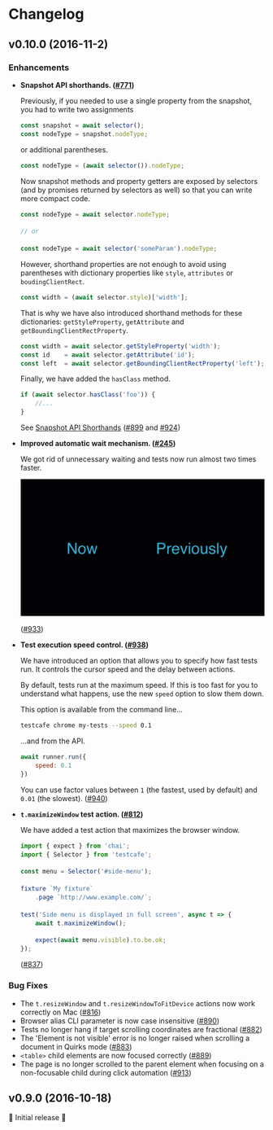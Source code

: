 # Changelog

## v0.10.0 (2016-11-2)

### Enhancements

* **Snapshot API shorthands. ([#771](https://github.com/DevExpress/testcafe/issues/771))**
  
  Previously, if you needed to use a single property from the snapshot, you had to write two assignments

  ```js
  const snapshot = await selector();
  const nodeType = snapshot.nodeType;
  ```

  or additional parentheses.

  ```js
  const nodeType = (await selector()).nodeType;
  ```

  Now snapshot methods and property getters are exposed by selectors
  (and by promises returned by selectors as well) so that you can write more compact code.

  ```js
  const nodeType = await selector.nodeType;

  // or

  const nodeType = await selector('someParam').nodeType;
  ```

  However, shorthand properties are not enough to avoid using parentheses with dictionary properties
  like `style`, `attributes` or `boudingClientRect`.
  
  ```js
  const width = (await selector.style)['width'];
  ```

  That is why we have also introduced shorthand methods for these dictionaries: `getStyleProperty`, `getAttribute` and `getBoundingClientRectProperty`.

  ```js
  const width = await selector.getStyleProperty('width');
  const id    = await selector.getAttribute('id');
  const left  = await selector.getBoundingClientRectProperty('left');
  ```

  Finally, we have added the `hasClass` method.

  ```js
  if (await selector.hasClass('foo')) {
      //...
  }
  ```

  See [Snapshot API Shorthands](https://devexpress.github.io/testcafe/documentation/test-api/selecting-page-elements/selectors.html#snapshot-api-shorthands)
  ([#899](https://github.com/DevExpress/testcafe/pull/899) and [#924](https://github.com/DevExpress/testcafe/pull/924))
* **Improved automatic wait mechanism. ([#245](https://github.com/DevExpress/testcafe/issues/245))**

  We got rid of unnecessary waiting and tests now run almost two times faster.

  ![Tests running in v0.10.0 vs v0.9.0](https://raw.githubusercontent.com/DevExpress/testcafe/master/media/new-0-10-0-autowait.gif)

  ([#933](https://github.com/DevExpress/testcafe/pull/933))
* **Test execution speed control. ([#938](https://github.com/DevExpress/testcafe/issues/938))**

  We have introduced an option that allows you to specify how fast tests run.
  It controls the cursor speed and the delay between actions.

  By default, tests run at the maximum speed. If this is too fast for you to understand what happens,
  use the new `speed` option to slow them down.

  This option is available from the command line...

  ```sh
  testcafe chrome my-tests --speed 0.1
  ```
  
  ...and from the API.

  ```js
  await runner.run({
      speed: 0.1
  })
  ```

  You can use factor values between `1` (the fastest, used by default) and `0.01` (the slowest). ([#940](https://github.com/DevExpress/testcafe/pull/940))
* **`t.maximizeWindow` test action. ([#812](https://github.com/DevExpress/testcafe/issues/812))**

  We have added a test action that maximizes the browser window.

  ```js
  import { expect } from 'chai';
  import { Selector } from 'testcafe';

  const menu = Selector('#side-menu');

  fixture `My fixture`
      .page `http://www.example.com/`;

  test('Side menu is displayed in full screen', async t => {
      await t.maximizeWindow();

      expect(await menu.visible).to.be.ok;
  });
  ```

  ([#837](https://github.com/DevExpress/testcafe/pull/837))

### Bug Fixes

* The `t.resizeWindow` and `t.resizeWindowToFitDevice` actions now work correctly on Mac ([#816](https://github.com/DevExpress/testcafe/issues/816))
* Browser alias CLI parameter is now case insensitive ([#890](https://github.com/DevExpress/testcafe/issues/890))
* Tests no longer hang if target scrolling coordinates are fractional ([#882](https://github.com/DevExpress/testcafe/issues/882))
* The 'Element is not visible' error is no longer raised when scrolling a document in Quirks mode ([#883](https://github.com/DevExpress/testcafe/issues/883))
* `<table>` child elements are now focused correctly ([#889](https://github.com/DevExpress/testcafe/issues/889))
* The page is no longer scrolled to the parent element when focusing on a non-focusable child during click automation ([#913](https://github.com/DevExpress/testcafe/issues/913))

## v0.9.0 (2016-10-18)

:tada: Initial release :tada:
